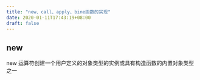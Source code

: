 ```yaml
---
title: "new、call、apply、bine函数的实现"
date: 2020-01-11T17:43:19+08:00
draft: false
---
```

## new

new 运算符创建一个用户定义的对象类型的实例或具有构造函数的内置对象类型之一

